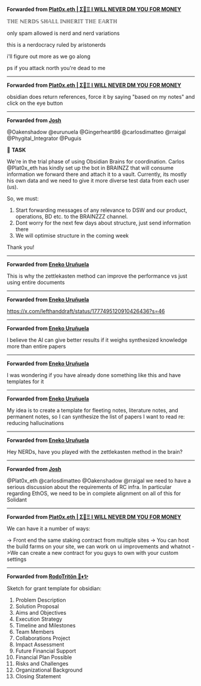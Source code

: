 **Forwarded from [Plat0x.eth | Σ🧠Ξ I WILL NEVER DM YOU FOR MONEY](https://t.me/Plat0x_eth)**

𝕋ℍ𝔼 ℕ𝔼ℝ𝔻𝕊 𝕊ℍ𝔸𝕃𝕃 𝕀ℕℍ𝔼ℝ𝕀𝕋 𝕋ℍ𝔼 𝔼𝔸ℝ𝕋ℍ

only spam allowed is nerd and nerd variations

this is a nerdocracy
ruled by aristonerds

i'll figure out more as we go along

ps if you attack north you're dead to me

***

**Forwarded from [Plat0x.eth | Σ🧠Ξ I WILL NEVER DM YOU FOR MONEY](https://t.me/Plat0x_eth)**

obsidian does return references, force it by saying "based on my notes" and click on the eye button

***

**Forwarded from [Josh](https://t.me/JBate7)**

@Oakenshadow @eurunuela @Gingerheart86 @carlosdimatteo @rraigal @Phygital_Integrator @Puguis 

🫡️️ **TASK** 

We're in the trial phase of using Obsidian Brains for coordination. Carlos @Plat0x_eth has kindly set up the bot in BRAINZZ that will consume information we forward there and attach it to a vault. Currently, its mostly his own data and we need to give it more diverse test data from each user (us).

So, we must:

1. Start forwarding messages of any relevance to DSW and our product, operations, BD etc. to the BRAINZZZ channel. 
2. Dont worry for the next few days about structure, just send information there
3. We will optimise structure in the coming week

Thank you!

***

**Forwarded from [Eneko Uruñuela](https://t.me/eurunuela)**

This is why the zettlekasten method can improve the performance vs just using entire documents

***

**Forwarded from [Eneko Uruñuela](https://t.me/eurunuela)**

https://x.com/lefthanddraft/status/1777495120910426436?s=46

***

**Forwarded from [Eneko Uruñuela](https://t.me/eurunuela)**

I believe the AI can give better results if it weighs synthesized knowledge more than entire papers

***

**Forwarded from [Eneko Uruñuela](https://t.me/eurunuela)**

I was wondering if you have already done something like this and have templates for it

***

**Forwarded from [Eneko Uruñuela](https://t.me/eurunuela)**

My idea is to create a template for fleeting notes, literature notes, and permanent notes, so I can synthesize the list of papers I want to read re: reducing hallucinations

***

**Forwarded from [Eneko Uruñuela](https://t.me/eurunuela)**

Hey NERDs, have you played with the zettlekasten method in the brain?

***

**Forwarded from [Josh](https://t.me/JBate7)**

@Plat0x_eth @carlosdimatteo @Oakenshadow @rraigal we need to have a serious discussion about the requirements of RC infra. In particular regarding EthOS, we need to be in complete alignment on all of this for Solidant

***

**Forwarded from [Plat0x.eth | Σ🧠Ξ I WILL NEVER DM YOU FOR MONEY](https://t.me/Plat0x_eth)**

We can have it a number of ways:

-> Front end the same staking contract from multiple sites
-> You can host the build farms on your site, we can work on ui improvements and whatnot 
->We can create a new contract for you guys to own with your custom settings

***

**Forwarded from [RodoTritön 🌊♦✨](https://t.me/Rodotriton1)**

Sketch for grant template for obsidian: 

1. Problem Description
2. Solution Proposal 
3. Aims and Objectives 
4. Execution Strategy 
5. Timeline and Milestones 
6. Team Members 
7. Collaborations Project 
8. Impact Assessment 
9. Future Financial Support 
10. Financial Plan Possible 
11. Risks and Challenges 
12. Organizational Background 
13. Closing Statement